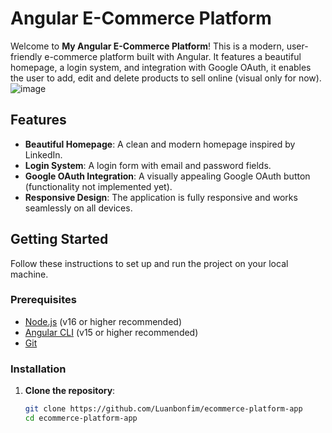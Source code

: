 # Angular E-Commerce Platform

Welcome to **My Angular E-Commerce Platform**! This is a modern, user-friendly e-commerce platform built with Angular. It features a beautiful homepage, a login system, and integration with Google OAuth, it enables the user to add, edit and delete products to sell online (visual only for now).
![image](https://github.com/user-attachments/assets/ea4d7c3b-3f5e-4d96-8fc3-1119850827e6)

## Features

- **Beautiful Homepage**: A clean and modern homepage inspired by LinkedIn.
- **Login System**: A login form with email and password fields.
- **Google OAuth Integration**: A visually appealing Google OAuth button (functionality not implemented yet).
- **Responsive Design**: The application is fully responsive and works seamlessly on all devices.


## Getting Started

Follow these instructions to set up and run the project on your local machine.

### Prerequisites

- [Node.js](https://nodejs.org/) (v16 or higher recommended)
- [Angular CLI](https://angular.io/cli) (v15 or higher recommended)
- [Git](https://git-scm.com/)

### Installation

1. **Clone the repository**:
   ```bash
   git clone https://github.com/Luanbonfim/ecommerce-platform-app
   cd ecommerce-platform-app
